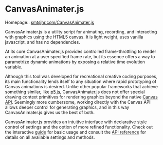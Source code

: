 # CanvasAnimater.js

Homepage:: [smtsjhr.com/CanvasAnimater.js](https://smtsjhr.com/CanvasAnimater.js/index.html)

CanvasAnimater.js is a utility script for animating, recording, and interacting with graphics using the [HTML5 canvas](https://developer.mozilla.org/en-US/docs/Web/HTML/Element/canvas). It is light weight, uses vanilla javascript, and has no dependencies.

At its core CanvasAnimater.js provides controlled frame-throttling to render an animation at a user specified frame rate, but its essence offers a way to parametrize dynamic animations by exposing a relative time evolution variable.

Although this tool was developed for recreational creative coding purposes, its main functionality lends itself to any situation where rapid prototyping of Canvas animations is desired. Unlike other popular frameworks that achieve something similar, like [p5.js](https://p5js.org/), CanvasAnimater.js does not offer special drawing context primitives for rendering graphics beyond the native [Canvas API](https://developer.mozilla.org/en-US/docs/Web/API/Canvas_API). Seemingly more cumbersome, working directly with the Canvas API allows deeper control for generating graphics, and in this way CanvasAnimater.js gives us the best of both.

CanvasAnimater.js provides an intuitive interface with declarative style control of settings and the option of more refined functionality. Check out the interactive [guide](https://smtsjhr.com/CanvasAnimater.js/index.html) for basic usage and consult the [API reference](https://smtsjhr.com/CanvasAnimater.js/CanvasAnimater.html) for details on all available settings and methods.
